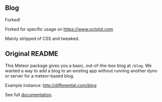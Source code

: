 ## Blog

Forked!

Forked for specific usage on https://www.octolot.com

Mainly stripped of CSS and tweaked.

## Original README

This Meteor package gives you a basic, out-of-the-box blog at `/blog`. We wanted a
way to add a blog to an existing app without running another dyno or server for
a meteor-based blog.

Example instance: http://differential.com/blog

See full [documentation](http://github.differential.com/meteor-blog/).
